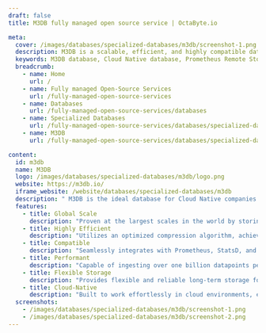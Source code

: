 ```yaml
---
draft: false
title: M3DB fully managed open source service | OctaByte.io

meta:
  cover: /images/databases/specialized-databases/m3db/screenshot-1.png
  description: M3DB is a scalable, efficient, and highly compatible database designed for Cloud Native companies to enhance Prometheus-based monitoring systems. It offers seamless integration, optimized performance, and exceptional data compression.
  keywords: M3DB database, Cloud Native database, Prometheus Remote Storage, time-series data, scalable database, PromQL compatibility, metric storage, cloud monitoring, performance optimization, data compression
  breadcrumb:
    - name: Home
      url: /
    - name: Fully managed Open-Source Services
      url: /fully-managed-open-source-services
    - name: Databases
      url: /fully-managed-open-source-services/databases
    - name: Specialized Databases
      url: /fully-managed-open-source-services/databases/specialized-databases
    - name: M3DB
      url: /fully-managed-open-source-services/databases/specialized-databases/m3db

content:
  id: m3db
  name: M3DB
  logo: /images/databases/specialized-databases/m3db/logo.png
  website: https://m3db.io/
  iframe_website: /website/databases/specialized-databases/m3db
  description: " M3DB is the ideal database for Cloud Native companies seeking to scale their Prometheus-based monitoring systems. Known for its robust scalability, M3DB offers 100% compatibility with Prometheus' powerful query language, PromQL. Designed to handle massive volumes of time-series data, M3DB ensures high-performance ingestion and querying while maintaining data efficiency. With optimized compression algorithms, M3DB reduces storage costs and accelerates performance, making it the perfect choice for enterprises looking to scale up their monitoring infrastructure effortlessly. Whether you're managing billions of data points or optimizing your cloud-based monitoring systems, M3DB is built to meet the demands of modern infrastructures."
  features:
    - title: Global Scale
      description: "Proven at the largest scales in the world by storing tens of billions of active metric time series."
    - title: Highly Efficient
      description: "Utilizes an optimized compression algorithm, achieving an impressive 11X compression ratio."
    - title: Compatible
      description: "Seamlessly integrates with Prometheus, StatsD, and Carbon ingestion formats, and supports PromQL and Graphite query languages."
    - title: Performant
      description: "Capable of ingesting over one billion datapoints per second and serving more than two billion datapoint reads per second."
    - title: Flexible Storage
      description: "Provides flexible and reliable long-term storage for time-series data, ensuring that your monitoring systems stay robust as they scale."
    - title: Cloud-Native
      description: "Built to work effortlessly in cloud environments, ensuring scalability, reliability, and performance at every level."
  screenshots:
    - /images/databases/specialized-databases/m3db/screenshot-1.png
    - /images/databases/specialized-databases/m3db/screenshot-2.png
---
```

